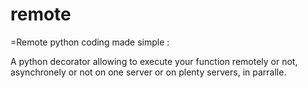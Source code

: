 # remote
=Remote python coding made simple :

A python decorator allowing to execute your function remotely or not, asynchronely or not on one server or  on plenty servers, in parralle.
